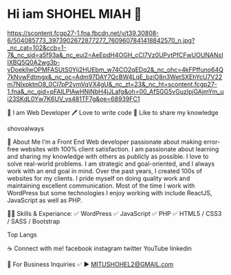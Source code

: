 #  Hi iam SHOHEL MIAH 👋
https://scontent.fcgp27-1.fna.fbcdn.net/v/t39.30808-6/504085773_3973902672877277_7609607841418842570_n.jpg?_nc_cat=102&ccb=1-7&_nc_sid=a5f93a&_nc_eui2=AeEpdH4OGH_cCl7Vz0UPvtPfCFwUOUNANsIIXBQ5Q0A2wg3b-vDoeklIwOPMFASUtS0Yij2HUEbm_w74CO2qEDq2&_nc_ohc=4kFPffuno64Q7kNvwFdtmgx&_nc_oc=Adm97DAY7QcBW4LqE_bziO8n3WetSXEhYcU7V22m7NIxpktnO8_0Cl7pP2ymVqVX4gU&_nc_zt=23&_nc_ht=scontent.fcgp27-1.fna&_nc_gid=pFAILPlAwHNjNbH4jJLafg&oh=00_AfSGG5vGuzIpjGAjmYm_ui23SKdL0Yw7K6UV_ys481TF7g&oe=68939FC1

👑 I am Web Developer
🖊️ Love to write code
🎤 Like to share my knowledge

shovoalways

🚀 About Me
I’m a Front End Web developer passionate about making error-free websites with 100% client satisfaction. I am passionate about learning and sharing my knowledge with others as publicly as possible. I love to solve real-world problems. I am strategic and goal-oriented, and I always work with an end goal in mind. Over the past years, I created 100s of websites for my clients. I pride myself on doing quality work and maintaining excellent communication. Most of the time I work with WordPress but some technologies I enjoy working with include ReactJS, JavaScript as well as PHP.

👨‍💻 Skills & Experiance:
✅ WordPress
✅ JavaScript
✅ PHP
✅ HTML5 / CSS3 / SASS / Bootstrap


Top Langs

☕ Connect with me!
facebook instagram twitter YouTube linkedin

📧 For Business Inquiries
✅ ► MITUSHOHEL2@GMAIL.com
